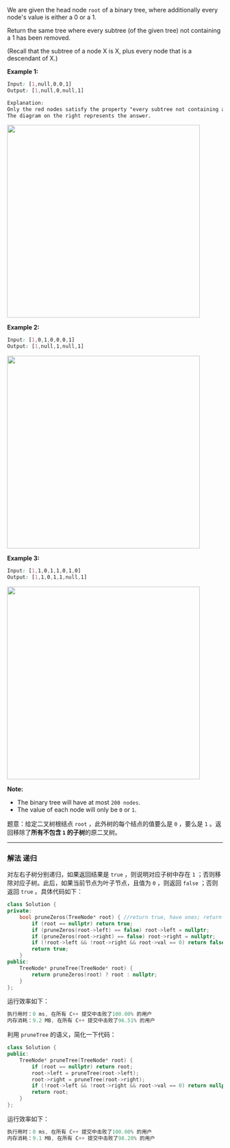 <p>We are given the head node <code>root</code>&nbsp;of a binary tree, where additionally every node's value is either a 0 or a 1.</p>

<p>Return the same tree where every subtree (of the given tree) not containing a 1 has been removed.</p>

<p>(Recall that the subtree of a node X is X, plus every node that is a descendant of X.)</p>

<strong>Example 1:</strong>
 
```css
Input: [1,null,0,0,1]
Output: [1,null,0,null,1]

Explanation: 
Only the red nodes satisfy the property "every subtree not containing a 1".
The diagram on the right represents the answer.
```

<img style="width:450px" src="https://s3-lc-upload.s3.amazonaws.com/uploads/2018/04/06/1028_2.png" alt="">


<strong>Example 2:</strong>
 

```css
Input: [1,0,1,0,0,0,1]
Output: [1,null,1,null,1]
```

 
<img style="width:450px" src="https://s3-lc-upload.s3.amazonaws.com/uploads/2018/04/06/1028_1.png" alt="">
 
<strong>Example 3:</strong>
 

```css
Input: [1,1,0,1,1,0,1,0]
Output: [1,1,0,1,1,null,1]
```

<img style="width:450px" src="https://s3-lc-upload.s3.amazonaws.com/uploads/2018/04/05/1028.png" alt="">
 

<p><strong>Note: </strong></p>

<ul>
	<li>The binary tree&nbsp;will&nbsp;have&nbsp;at&nbsp;most <code>200 nodes</code>.</li>
	<li>The value of each node will only be <code>0</code> or <code>1</code>.</li>
</ul>

题意：给定二叉树根结点 `root` ，此外树的每个结点的值要么是 `0` ，要么是 `1` 。返回移除了**所有不包含 `1` 的子树**的原二叉树。

---
### 解法 递归
对左右子树分别递归，如果返回结果是 `true` ，则说明对应子树中存在 `1` ；否则移除对应子树。此后，如果当前节点为叶子节点，且值为 `0` ，则返回 `false` ；否则返回 `true` 。具体代码如下：
```cpp
class Solution {
private:
    bool pruneZeros(TreeNode* root) { //return true, have ones; return false, all zeros
        if (root == nullptr) return true; 
        if (pruneZeros(root->left) == false) root->left = nullptr;
        if (pruneZeros(root->right) == false) root->right = nullptr;
        if (!root->left && !root->right && root->val == 0) return false;
        return true;
    }
public:
    TreeNode* pruneTree(TreeNode* root) {
        return pruneZeros(root) ? root : nullptr;
    }
};
```
运行效率如下：
```cpp
执行用时：0 ms, 在所有 C++ 提交中击败了100.00% 的用户
内存消耗：9.2 MB, 在所有 C++ 提交中击败了96.51% 的用户
```
利用 `pruneTree` 的语义，简化一下代码：
```cpp
class Solution { 
public:
    TreeNode* pruneTree(TreeNode* root) {
        if (root == nullptr) return root;
        root->left = pruneTree(root->left);
        root->right = pruneTree(root->right);
        if (!root->left && !root->right && root->val == 0) return nullptr;
        return root;
    }
};
```
运行效率如下：
```cpp
执行用时：0 ms, 在所有 C++ 提交中击败了100.00% 的用户
内存消耗：9.1 MB, 在所有 C++ 提交中击败了98.20% 的用户
```
